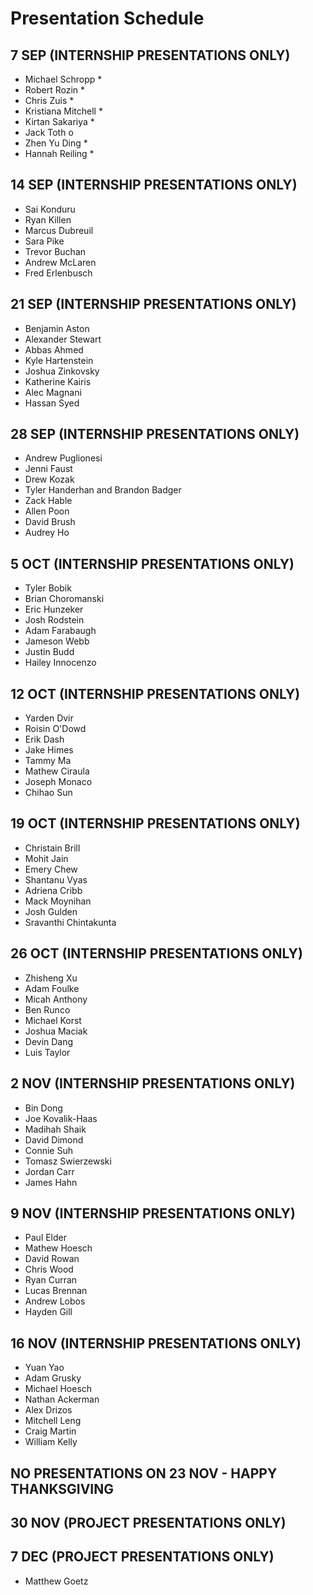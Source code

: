 # Presentation Schedule

## 7 SEP (INTERNSHIP PRESENTATIONS ONLY)
- Michael Schropp *
- Robert Rozin *
- Chris Zuis *
- Kristiana Mitchell *
- Kirtan Sakariya *
- Jack Toth o
- Zhen Yu Ding *
- Hannah Reiling *

## 14 SEP (INTERNSHIP PRESENTATIONS ONLY)
- Sai Konduru
- Ryan Killen
- Marcus Dubreuil
- Sara Pike
- Trevor Buchan
- Andrew McLaren
- Fred Erlenbusch

## 21 SEP (INTERNSHIP PRESENTATIONS ONLY)
- Benjamin Aston
- Alexander Stewart
- Abbas Ahmed
- Kyle Hartenstein
- Joshua Zinkovsky
- Katherine Kairis
- Alec Magnani
- Hassan Syed

## 28 SEP (INTERNSHIP PRESENTATIONS ONLY)
- Andrew Puglionesi
- Jenni Faust
- Drew Kozak
- Tyler Handerhan and Brandon Badger
- Zack Hable
- Allen Poon
- David Brush
- Audrey Ho

## 5 OCT (INTERNSHIP PRESENTATIONS ONLY)
- Tyler Bobik
- Brian Choromanski
- Eric Hunzeker
- Josh Rodstein
- Adam Farabaugh
- Jameson Webb
- Justin Budd
- Hailey Innocenzo

## 12 OCT (INTERNSHIP PRESENTATIONS ONLY)
- Yarden Dvir
- Roisin O'Dowd
- Erik Dash
- Jake Himes
- Tammy Ma
- Mathew Ciraula
- Joseph Monaco
- Chihao Sun

## 19 OCT (INTERNSHIP PRESENTATIONS ONLY)
- Christain Brill
- Mohit Jain
- Emery Chew
- Shantanu Vyas
- Adriena Cribb
- Mack Moynihan
- Josh Gulden
- Sravanthi Chintakunta

## 26 OCT (INTERNSHIP PRESENTATIONS ONLY)
- Zhisheng Xu
- Adam Foulke
- Micah Anthony
- Ben Runco
- Michael Korst
- Joshua Maciak
- Devin Dang
- Luis Taylor

## 2 NOV (INTERNSHIP PRESENTATIONS ONLY)
- Bin Dong
- Joe Kovalik-Haas
- Madihah Shaik
- David Dimond
- Connie Suh
- Tomasz Swierzewski
- Jordan Carr
- James Hahn

## 9 NOV (INTERNSHIP PRESENTATIONS ONLY)
- Paul Elder
- Mathew Hoesch
- David Rowan
- Chris Wood
- Ryan Curran
- Lucas Brennan
- Andrew Lobos
- Hayden Gill

## 16 NOV (INTERNSHIP PRESENTATIONS ONLY)
- Yuan Yao
- Adam Grusky
- Michael Hoesch
- Nathan Ackerman
- Alex Drizos
- Mitchell Leng
- Craig Martin
- William Kelly

## NO PRESENTATIONS ON 23 NOV - HAPPY THANKSGIVING

## 30 NOV (PROJECT PRESENTATIONS ONLY)

## 7 DEC (PROJECT PRESENTATIONS ONLY)
- Matthew Goetz
